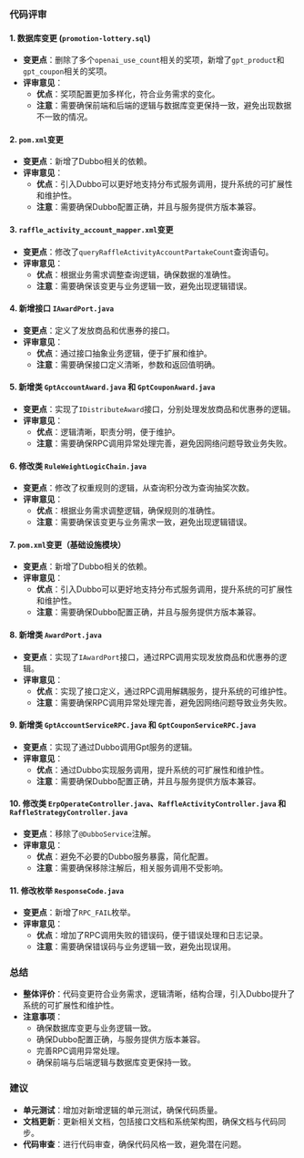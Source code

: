 ### 代码评审

#### 1. 数据库变更 (`promotion-lottery.sql`)
- **变更点**：删除了多个`openai_use_count`相关的奖项，新增了`gpt_product`和`gpt_coupon`相关的奖项。
- **评审意见**：
  - **优点**：奖项配置更加多样化，符合业务需求的变化。
  - **注意**：需要确保前端和后端的逻辑与数据库变更保持一致，避免出现数据不一致的情况。

#### 2. `pom.xml`变更
- **变更点**：新增了Dubbo相关的依赖。
- **评审意见**：
  - **优点**：引入Dubbo可以更好地支持分布式服务调用，提升系统的可扩展性和维护性。
  - **注意**：需要确保Dubbo配置正确，并且与服务提供方版本兼容。

#### 3. `raffle_activity_account_mapper.xml`变更
- **变更点**：修改了`queryRaffleActivityAccountPartakeCount`查询语句。
- **评审意见**：
  - **优点**：根据业务需求调整查询逻辑，确保数据的准确性。
  - **注意**：需要确保该变更与业务逻辑一致，避免出现逻辑错误。

#### 4. 新增接口 `IAwardPort.java`
- **变更点**：定义了发放商品和优惠券的接口。
- **评审意见**：
  - **优点**：通过接口抽象业务逻辑，便于扩展和维护。
  - **注意**：需要确保接口定义清晰，参数和返回值明确。

#### 5. 新增类 `GptAccountAward.java` 和 `GptCouponAward.java`
- **变更点**：实现了`IDistributeAward`接口，分别处理发放商品和优惠券的逻辑。
- **评审意见**：
  - **优点**：逻辑清晰，职责分明，便于维护。
  - **注意**：需要确保RPC调用异常处理完善，避免因网络问题导致业务失败。

#### 6. 修改类 `RuleWeightLogicChain.java`
- **变更点**：修改了权重规则的逻辑，从查询积分改为查询抽奖次数。
- **评审意见**：
  - **优点**：根据业务需求调整逻辑，确保规则的准确性。
  - **注意**：需要确保该变更与业务需求一致，避免出现逻辑错误。

#### 7. `pom.xml`变更（基础设施模块）
- **变更点**：新增了Dubbo相关的依赖。
- **评审意见**：
  - **优点**：引入Dubbo可以更好地支持分布式服务调用，提升系统的可扩展性和维护性。
  - **注意**：需要确保Dubbo配置正确，并且与服务提供方版本兼容。

#### 8. 新增类 `AwardPort.java`
- **变更点**：实现了`IAwardPort`接口，通过RPC调用实现发放商品和优惠券的逻辑。
- **评审意见**：
  - **优点**：实现了接口定义，通过RPC调用解耦服务，提升系统的可维护性。
  - **注意**：需要确保RPC调用异常处理完善，避免因网络问题导致业务失败。

#### 9. 新增类 `GptAccountServiceRPC.java` 和 `GptCouponServiceRPC.java`
- **变更点**：实现了通过Dubbo调用Gpt服务的逻辑。
- **评审意见**：
  - **优点**：通过Dubbo实现服务调用，提升系统的可扩展性和维护性。
  - **注意**：需要确保Dubbo配置正确，并且与服务提供方版本兼容。

#### 10. 修改类 `ErpOperateController.java`、`RaffleActivityController.java` 和 `RaffleStrategyController.java`
- **变更点**：移除了`@DubboService`注解。
- **评审意见**：
  - **优点**：避免不必要的Dubbo服务暴露，简化配置。
  - **注意**：需要确保移除注解后，相关服务调用不受影响。

#### 11. 修改枚举 `ResponseCode.java`
- **变更点**：新增了`RPC_FAIL`枚举。
- **评审意见**：
  - **优点**：增加了RPC调用失败的错误码，便于错误处理和日志记录。
  - **注意**：需要确保错误码与业务逻辑一致，避免出现误用。

### 总结
- **整体评价**：代码变更符合业务需求，逻辑清晰，结构合理，引入Dubbo提升了系统的可扩展性和维护性。
- **注意事项**：
  - 确保数据库变更与业务逻辑一致。
  - 确保Dubbo配置正确，与服务提供方版本兼容。
  - 完善RPC调用异常处理。
  - 确保前端与后端逻辑与数据库变更保持一致。

### 建议
- **单元测试**：增加对新增逻辑的单元测试，确保代码质量。
- **文档更新**：更新相关文档，包括接口文档和系统架构图，确保文档与代码同步。
- **代码审查**：进行代码审查，确保代码风格一致，避免潜在问题。
